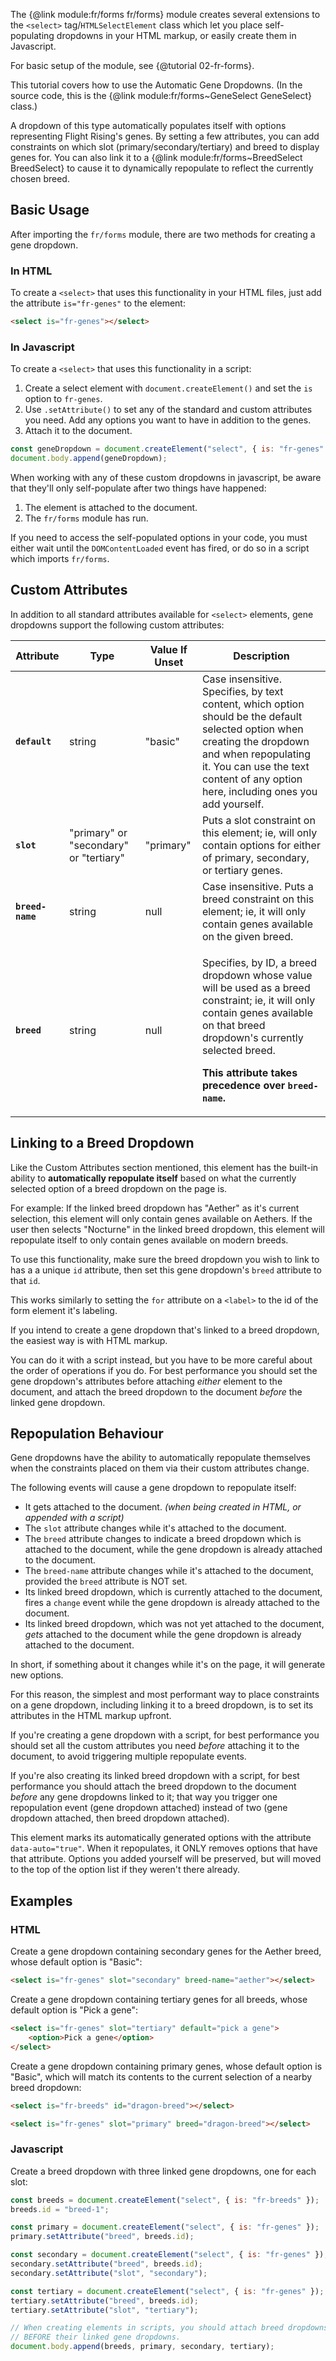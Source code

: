 
The {@link module:fr/forms fr/forms} module creates several extensions to the `<select>` tag/`HTMLSelectElement` class which let you place self-populating dropdowns in your HTML markup, or easily create them in Javascript.

For basic setup of the module, see {@tutorial 02-fr-forms}.

This tutorial covers how to use the Automatic Gene Dropdowns. (In the source code, this is the {@link module:fr/forms~GeneSelect GeneSelect} class.)

A dropdown of this type automatically populates itself with options representing Flight Rising's genes. By setting a few attributes, you can add constraints on which slot (primary/secondary/tertiary) and breed to display genes for. You can also link it to a {@link module:fr/forms~BreedSelect BreedSelect} to cause it to dynamically repopulate to reflect the currently chosen breed.

## Basic Usage

After importing the `fr/forms` module, there are two methods for creating a gene dropdown.

### In HTML

To create a `<select>` that uses this functionality in your HTML files, just add the attribute `is="fr-genes"` to the element:
```html
<select is="fr-genes"></select>
```

### In Javascript

To create a `<select>` that uses this functionality in a script:
1. Create a select element with `document.createElement()` and set the `is` option to `fr-genes`.
2. Use `.setAttribute()` to set any of the standard and custom attributes you need. Add any options you want to have in addition to the genes.
3. Attach it to the document.

```js
const geneDropdown = document.createElement("select", { is: "fr-genes" });
document.body.append(geneDropdown);
```
<div class="note">
<p>When working with any of these custom dropdowns in javascript, be aware that they'll only self-populate after two things have happened:</p>
<ol>
    <li>The element is attached to the document.</li>
    <li>The <code>fr/forms</code> module has run.</li>
</ol>
<p>If you need to access the self-populated options in your code, you must either wait until the <code>DOMContentLoaded</code> event has fired, or do so in a script which imports <code>fr/forms</code>.</p>
</div>

## Custom Attributes

In addition to all standard attributes available for `<select>` elements, gene dropdowns support the following custom attributes:

| Attribute     | Type     | Value If Unset     | Description     |
|---------------|----------|--------------------|-----------------|
| **`default`** | string   | "basic"            | Case insensitive. Specifies, by text content, which option should be the default selected option when creating the dropdown and when repopulating it. You can use the text content of any option here, including ones you add yourself. |
| **`slot`**    | "primary" or "secondary" or "tertiary" | "primary" | Puts a slot constraint on this element; ie, will only contain options for either of primary, secondary, or tertiary genes. |
| **`breed-name`** | string | null              | Case insensitive. Puts a breed constraint on this element; ie, it will only contain genes available on the given breed. |
| **`breed`**   | string   | null               | <p>Specifies, by ID, a breed dropdown whose value will be used as a breed constraint; ie, it will only contain genes available on that breed dropdown's currently selected breed.</p><p><strong>This attribute takes precedence over `breed-name`.</strong></p> |

## Linking to a Breed Dropdown

Like the Custom Attributes section mentioned, this element has the built-in ability to **automatically repopulate itself** based on what the currently selected option of a breed dropdown on the page is.

For example: If the linked breed dropdown has "Aether" as it's current selection, this element will only contain genes available on Aethers. If the user then selects "Nocturne" in the linked breed dropdown, this element will repopulate itself to only contain genes available on modern breeds.

To use this functionality, make sure the breed dropdown you wish to link to has a a unique `id` attribute, then set this gene dropdown's `breed` attribute to that `id`.

This works similarly to setting the `for` attribute on a `<label>` to the id of the form element it's labeling.

If you intend to create a gene dropdown that's linked to a breed dropdown, the easiest way is with HTML markup.

You can do it with a script instead, but you have to be more careful about the order of operations if you do. For best performance you should set the gene dropdown's attributes before attaching *either* element to the document, and attach the breed dropdown to the document *before* the linked gene dropdown.

## Repopulation Behaviour

Gene dropdowns have the ability to automatically repopulate themselves when the constraints placed on them via their custom attributes change.

The following events will cause a gene dropdown to repopulate itself:

- It gets attached to the document. *(when being created in HTML, or appended with a script)*
- The `slot` attribute changes while it's attached to the document.
- The `breed` attribute changes to indicate a breed dropdown which is attached to the document, while the gene dropdown is already attached to the document.
- The `breed-name` attribute changes while it's attached to the document, provided the `breed` attribute is NOT set.
- Its linked breed dropdown, which is currently attached to the document, fires a `change` event while the gene dropdown is already attached to the document.
- Its linked breed dropdown, which was not yet attached to the document, *gets* attached to the document while the gene dropdown is already attached to the document.

In short, if something about it changes while it's on the page, it will generate new options.

For this reason, the simplest and most performant way to place constraints on a gene dropdown, including linking it to a breed dropdown, is to set its attributes in the HTML markup upfront.

If you're creating a gene dropdown with a script, for best performance you should set all the custom attributes you need *before* attaching it to the document, to avoid triggering multiple repopulate events.

If you're also creating its linked breed dropdown with a script, for best performance you should attach the breed dropdown to the document *before* any gene dropdowns linked to it; that way you trigger one repopulation event (gene dropdown attached) instead of two (gene dropdown attached, then breed dropdown attached).

<p class="note">
This element marks its automatically generated options with the attribute <code>data-auto="true"</code>. When it repopulates, it ONLY removes options that have that attribute. Options you added yourself will be preserved, but will moved to the top of the option list if they weren't there already.
</p>

## Examples

### HTML

Create a gene dropdown containing secondary genes for the Aether breed, whose default option is "Basic":
```html
<select is="fr-genes" slot="secondary" breed-name="aether"></select>
```

Create a gene dropdown containing tertiary genes for all breeds, whose default option is "Pick a gene":
```html
<select is="fr-genes" slot="tertiary" default="pick a gene">
    <option>Pick a gene</option>
</select>
```

Create a gene dropdown containing primary genes, whose default option is "Basic", which will match its contents to the current selection of a nearby breed dropdown:
```html
<select is="fr-breeds" id="dragon-breed"></select>

<select is="fr-genes" slot="primary" breed="dragon-breed"></select>
```

### Javascript

Create a breed dropdown with three linked gene dropdowns, one for each slot:
```js
const breeds = document.createElement("select", { is: "fr-breeds" });
breeds.id = "breed-1";

const primary = document.createElement("select", { is: "fr-genes" });
primary.setAttribute("breed", breeds.id);

const secondary = document.createElement("select", { is: "fr-genes" });
secondary.setAttribute("breed", breeds.id);
secondary.setAttribute("slot", "secondary");

const tertiary = document.createElement("select", { is: "fr-genes" });
tertiary.setAttribute("breed", breeds.id);
tertiary.setAttribute("slot", "tertiary");

// When creating elements in scripts, you should attach breed dropdowns to the document
// BEFORE their linked gene dropdowns.
document.body.append(breeds, primary, secondary, tertiary);
```
